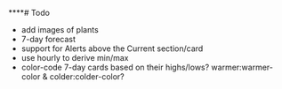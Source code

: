 ****# Todo

- add images of plants
- 7-day forecast
- support for Alerts above the Current section/card
- use hourly to derive min/max
- color-code 7-day cards based on their highs/lows? warmer:warmer-color & colder:colder-color?
  